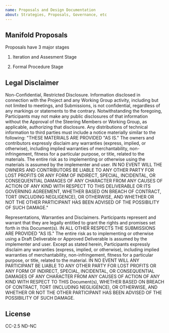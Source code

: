 ```yaml
---
name: Proposals and Design Documentation
about: Strategies, Proposals, Governance, etc
---
```



## Manifold Proposals 

Proposals have 3 major stages

1. Iteration and Assesment Stage

2. Formal Procedure Stage



## Legal Disclaimer

Non-Confidential, Restricted Disclosure. Information disclosed in connection
with the Project and any Working Group activity, including but not limited to
meetings, and Submissions, is not confidential, regardless of any markings or
statements to the contrary. Notwithstanding the foregoing, Participants may not
make any public disclosures of that information without the Approval of the
Steering Members or Working Group, as applicable, authorizing that disclosure.
Any distributions of technical information to third parties must include a
notice materially similar to the following: "THESE MATERIALS ARE PROVIDED "AS
IS." The owners and contributors expressly disclaim any warranties (express,
implied, or otherwise), including implied warranties of merchantability,
non-infringement, fitness for a particular purpose, or title, related to the
materials. The entire risk as to implementing or otherwise using the materials
is assumed by the implementer and user. IN NO EVENT WILL THE OWNERS AND
CONTRIBUTORS BE LIABLE TO ANY OTHER PARTY FOR LOST PROFITS OR ANY FORM OF
INDIRECT, SPECIAL, INCIDENTAL, OR CONSEQUENTIAL DAMAGES OF ANY CHARACTER FROM
ANY CAUSES OF ACTION OF ANY KIND WITH RESPECT TO THIS DELIVERABLE OR ITS
GOVERNING AGREEMENT, WHETHER BASED ON BREACH OF CONTRACT, TORT (INCLUDING
NEGLIGENCE), OR OTHERWISE, AND WHETHER OR NOT THE OTHER PARTICIPANT HAS BEEN
ADVISED OF THE POSSIBILITY OF SUCH DAMAGE."

Representations, Warranties and Disclaimers. Participants represent and warrant
that they are legally entitled to grant the rights and promises set forth in
this Document(s). IN ALL OTHER RESPECTS THE SUBMISSIONS ARE PROVIDED "AS IS."
The entire risk as to implementing or otherwise using a Draft Deliverable or
Approved Deliverable is assumed by the implementer and user. Except as stated
herein, Participants expressly disclaim any warranties (express, implied, or
otherwise), including implied warranties of merchantability, non-infringement,
fitness for a particular purpose, or title, related to the material. IN NO EVENT
WILL ANY PARTICIPANT BE LIABLE TO ANY OTHER PARTY FOR LOST PROFITS OR ANY FORM
OF INDIRECT, SPECIAL, INCIDENTAL, OR CONSEQUENTIAL DAMAGES OF ANY CHARACTER FROM
ANY CAUSES OF ACTION OF ANY KIND WITH RESPECT TO THIS Document(s), WHETHER BASED
ON BREACH OF CONTRACT, TORT (INCLUDING NEGLIGENCE), OR OTHERWISE, AND WHETHER OR
NOT THE OTHER PARTICIPANT HAS BEEN ADVISED OF THE POSSIBILITY OF SUCH DAMAGE.


## License 

CC-2.5 ND-NC
